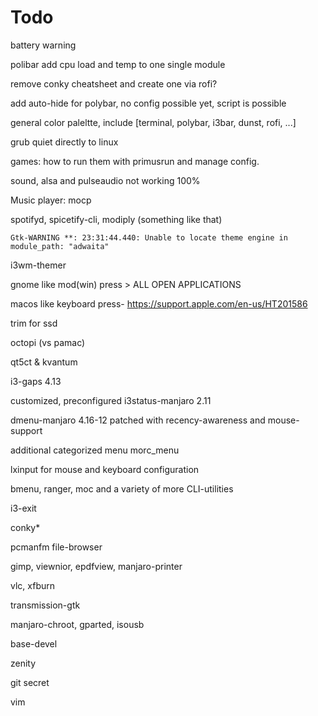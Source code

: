 # Todo

battery warning

polibar add cpu load and temp to one single module

remove conky cheatsheet and create one via rofi?

add auto-hide for polybar, no config possible yet, script is possible

general color paleltte, include [terminal, polybar, i3bar, dunst, rofi, ...]

grub quiet directly to linux

games: how to run them with primusrun and manage config.

sound, alsa and pulseaudio not working 100%

Music player: mocp

spotifyd, spicetify-cli, modiply (something like that)

`Gtk-WARNING **: 23:31:44.440: Unable to locate theme engine in module_path: "adwaita"`

i3wm-themer

gnome like mod(win) press > ALL OPEN APPLICATIONS

macos like keyboard press- https://support.apple.com/en-us/HT201586

trim for ssd

octopi (vs pamac)

qt5ct & kvantum

i3-gaps 4.13

customized, preconfigured i3status-manjaro 2.11

dmenu-manjaro 4.16-12 patched with recency-awareness and mouse-support

additional categorized menu morc_menu

lxinput for mouse and keyboard configuration

bmenu, ranger, moc and a variety of more CLI-utilities

i3-exit

conky*

pcmanfm file-browser

gimp, viewnior, epdfview, manjaro-printer

vlc, xfburn

transmission-gtk

manjaro-chroot, gparted, isousb

base-devel

zenity

git secret

vim

